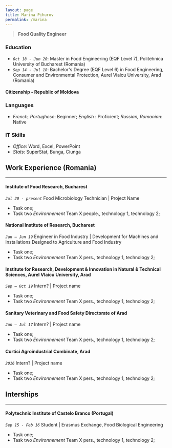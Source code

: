 ```yaml
---
layout: page
title: Marina Pihurov
permalink: /marina
---
```


> **Food Quality Engineer**

### Education
* _`Oct 18 - Jun 20`_: Master in Food Engineering (EQF Level 7), Politehnica University of Bucharest (Romania)
* _`Sep 14 - Jul 18`_: Bachelor's Degree (EQF Level 6) in Food Engineering, Consumer and Environmental Protection, Aurel Vlaicu University, Arad (Romania)

#### Citizenship - Republic of Moldova

### Languages
* _French, Portughese_: Beginner; _English_ : Proficient; _Russian, Romanian_: Native

### IT Skills
* _Office_: Word, Excel, PowerPoint
* _Stats_: SuperStat, Bunga, Ciunga

## Work Experience (Romania)
---

#### Institute of Food Research, Bucharest
_`Jul 20 - present`_ Food Microbiology Technician | Project Name
 * Task one;
 * Task two 
_Environnement_ Team X people., technology 1, technology 2;

#### National Institute of Research, Bucharest
_`Jan – Jun 19`_ Engineer in Food Industry | Development for Machines and Installations Designed to Agriculture and Food Industry 
 * Task one;
 * Task two 
_Environnement_ Team X pers., technology 1, technology 2;

#### Institute for Research, Development & Innovation in Natural & Technical Sciences, Aurel Vlaicu University, Arad 
_`Sep – Oct 19`_ Intern? | Project name
 * Task one;
 * Task two 
_Environnement_ Team X pers., technology 1, technology 2;

#### Sanitary Veterinary and Food Safety Directorate of Arad
_`Jun – Jul 17`_ Intern? | Project name
 * Task one;
 * Task two 
_Environnement_ Team X pers., technology 1, technology 2;

#### Curtici Agroindustrial Combinate, Arad
_`2016`_ Intern? | Project name
 * Task one;
 * Task two 
_Environnement_ Team X pers., technology 1, technology 2;
 
## Interships
---

#### Polytechnic Institute of Castelo Branco (Portugal)
_`Sep 15 - Feb 16`_ Student | Erasmus Exchange, Food Biological Engineering
 * Task one;
 * Task two 
_Environnement_ Team X pers., technology 1, technology 2;
